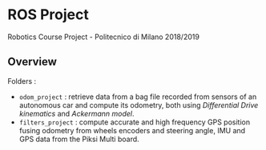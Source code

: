# ROS Project

Robotics Course Project - Politecnico di Milano 2018/2019   

## Overview

Folders :
* `odom_project` : retrieve data from a bag file recorded from sensors of an autonomous car and compute its odometry, both using _Differential Drive kinematics_ and _Ackermann model_.
* `filters_project` : compute accurate and high frequency GPS position fusing odometry from wheels encoders and steering angle, IMU and GPS data from the Piksi Multi board.
